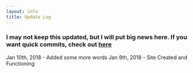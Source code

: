```yaml
---
layout: info
title: Update Log
---
```


### I may not keep this updated, but I will put big news here. If you want quick commits, check out [here](https://github.com/Chew/AcronymGenerator/commits/master)

Jan 10th, 2018 - Added some more words
Jan 9th, 2018 - Site Created and Functioning
